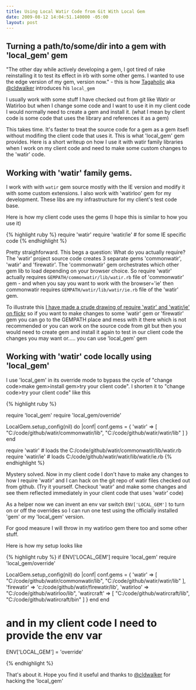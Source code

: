 ```yaml
--- 
title: Using Local Watir Code from Git With Local Gem
date: 2009-08-12 14:04:51.140000 -05:00
layout: post
---
```


## Turning a path/to/some/dir into a gem with 'local_gem' gem

"The other day while actively developing a gem, I got tired of rake reinstalling it to test its effect in irb with some other gems. I wanted to use the edge version of my gem, version now." - this is how
[Tagaholic](http://tagaholic.me/2009/02/05/local-gem-loads-your-current-code-now.html)
aka [@cldwalker](http://twitter.com/cldwalker) introduces his `local_gem`

I usually work with some stuff I have checked out from git like Watir or Watirloo but when I change some code and I want to use it in my client code I would normally need to create a gem and install it. (what I mean by client code is some code that uses the library and references it as a gem)

This takes time. It's faster to treat the source code for a gem as a gem itsefl without modifing the client code that uses it. This is what 'local_gem' gem provides. Here is a short writeup on how I use it with watir family libraries when I work on my client code and need to make some custom changes to the 'watir' code. 

## Working with 'watir' family gems.

I work with with `watir` gem source mostly with the IE version and modify it with some custom extensions. I also work with 'watirloo' gem for my development. These libs are my infrastructure for my client's test code base. 

Here is how my client code uses the gems (I hope this is similar to how you use it)

{% highlight ruby %}
require 'watir'
require 'watir/ie' # for some IE specific code
{% endhighlight %}

Pretty straighforward. This begs a question: What do you actually require? The 'watir' project source code creates 3 separate gems 'commonwatir', 'watir' and 'firewatir'. The 'commonwatir' gem orchestrates which other gem lib to load depending on your browser choice. So require 'watir' actually requires `GEMPATH/commonwatir/lib/watir.rb` file of 'commonwatir' gem - and when you say you want to work with the browser='ie' then commonwatir requires `GEMPATH/watir/lib/watir/ie.rb` file of the 'watir' gem. 

To illustrate this [I have made a crude drawing of require 'watir' and 'watir/ie' on flickr](http://www.flickr.com/photos/marekj/3615299778)
so if you want to make changes to some 'watir' gem or 'firewatir' gem you can go to the GEMPATH place and mess with it there which is not recommended or you can work on the source code from git but then you would need to create gem and install it again to test in our client code the changes you may want or..... you can use 'local_gem' gem


## Working with 'watir' code locally using 'local_gem'

I use 'local_gem' in its override mode to bypass the cycle of "change code>make gem>install gem>try your client code". I shorten it to "change code>try your client code" like this

{% highlight ruby %}

require 'local_gem'
require 'local_gem/override'

LocalGem.setup_config(nil) do |conf|
  conf.gems = {
    'watir' => [
      "C:/code/github/watir/commonwatir/lib",
      "C:/code/github/watir/watir/lib"
    ]
  }
end

require 'watir' # loads the C:/code/github/watir/commonwatir/lib/watir.rb
require 'watir/ie' # loads C:/code/github/watir/watir/lib/watir/ie.rb 
{% endhighlight %}

Mystery solved. Now in my client code I don't have to make any changes to how I require 'watir' and I can hack on the git repo of watir files checked out from github. (Try it yourself. Checkout 'watir' and make some changes and see them reflected immediately in your client code that uses 'watir' code)

As a helper now we can invent an env var switch `ENV['LOCAL_GEM']` to turn on or off the overrides so I can run one test using the officially installed 'gem' or my 'local_gem' version.

For good measure I will throw in my watirloo gem there too and some other stuff.

Here is how my setup looks like

{% highlight ruby %}
if ENV['LOCAL_GEM']
  require 'local_gem'
  require 'local_gem/override'

  LocalGem.setup_config(nil) do |conf|
    conf.gems = {
      'watir' => [
        "C:/code/github/watir/commonwatir/lib",
        "C:/code/github/watir/watir/lib"
      ],
      'firewatir' => 'c:/code/github/watir/firewatir/lib',
      'watirloo' => "C:/code/github/watirloo/lib",
      'watircraft' => [
        "C:/code/github/watircraft/lib",
        "C:/code/github/watircraft/bin"
      ]
    }
  end
end

# and in my client code I need to provide the env var
ENV['LOCAL_GEM'] = 'override'

{% endhighlight %}


That's about it. Hope you find it useful and thanks to [@cldwalker](http://twitter.com/cldwalker) for hacking the 'local_gem'

